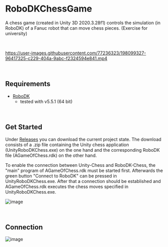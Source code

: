 # RoboDKChessGame
A chess game (created in Unity 3D 2020.3.28f1) controls the simulation (in RoboDK) of a Fanuc robot that can move chess pieces. (Exercise for university)

<br/>

https://user-images.githubusercontent.com/77236323/198099327-96417325-c229-404a-9abc-f2324594e841.mp4

<br/>

## Requirements 
* [RoboDK](https://robodk.com/)
  * tested with v5.5.1 (64 bit)
  
<br/>

## Get Started
Under [Releases](https://github.com/markus-senger/RoboDKChessGame/releases) you can download the current project state. The download consists of a .zip file containing the Unity chess application (UnityRoboDKChess.exe) on the one hand and the corresponding RoboDK file (AGameOfChess.rdk) on the other hand.

To enable the connection between Unity-Chess and RoboDK-Chess, the "main" program of AGameOfChess.rdk must be started first. Afterwards the green button "Connect to RoboDK" can be pressed in UnityRoboDKChess.exe. After that a connection should be established and AGameOfChess.rdk executes the chess moves specified in UnityRoboDKChess.exe.

![image](https://user-images.githubusercontent.com/77236323/198102803-77c7b7cf-8669-4366-ab0f-21e68f803f41.png)

<br/>

## Connection
![image](https://user-images.githubusercontent.com/77236323/198104030-c9207ab2-7be4-48a1-b49f-cdf7336ea227.png)



